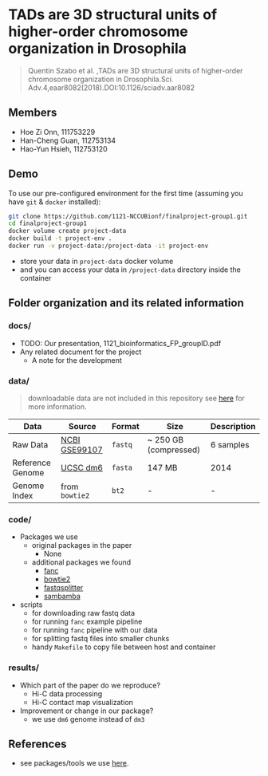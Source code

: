 # TADs are 3D structural units of higher-order chromosome organization in Drosophila

> Quentin Szabo et al. ,TADs are 3D structural units of higher-order chromosome organization in Drosophila.Sci. Adv.4,eaar8082(2018).DOI:10.1126/sciadv.aar8082

## Members

* Hoe Zi Onn, 111753229
* Han-Cheng Guan, 112753134
* Hao-Yun Hsieh, 112753120

## Demo

To use our pre-configured environment for the first time (assuming you have `git` & `docker` installed):

```bash
git clone https://github.com/1121-NCCUBionf/finalproject-group1.git
cd finalproject-group1
docker volume create project-data
docker build -t project-env .
docker run -v project-data:/project-data -it project-env
```

- store your data in `project-data` docker volume
- and you can access your data in `/project-data` directory inside the container

## Folder organization and its related information

### docs/

* TODO: Our presentation, 1121_bioinformatics_FP_groupID.pdf
* Any related document for the project
  * A note for the development

### data/

> downloadable data are not included in this repository
> see [here](data/Readme.md) for more information.

| Data | Source | Format | Size | Description |
| ---- | ------ | ------ | ---- | ----------- |
| Raw Data | [NCBI GSE99107](https://www.ncbi.nlm.nih.gov/geo/query/acc.cgi?acc=GSE99107) | `fastq` | ~ 250 GB (compressed) | 6 samples |
| Reference Genome | [UCSC dm6](https://hgdownload.soe.ucsc.edu/downloads.html#fruitfly) | `fasta` | 147 MB | 2014 |
| Genome Index | from `bowtie2` | `bt2` | - | - |

### code/

* Packages we use
  * original packages in the paper
    * None
  * additional packages we found
    * [fanc](https://github.com/vaquerizaslab/fanc)
    * [bowtie2](http://bowtie-bio.sourceforge.net/bowtie2/index.shtml)
    * [fastqsplitter](https://github.com/LUMC/fastqsplitter)
    * [sambamba](https://github.com/biod/sambamba)
* scripts
  * for downloading raw fastq data
  * for running `fanc` example pipeline
  * for running `fanc` pipeline with our data
  * for splitting fastq files into smaller chunks
  * handy `Makefile` to copy file between host and container

### results/

* Which part of the paper do we reproduce?
  * Hi-C data processing
  * Hi-C contact map visualization
* Improvement or change in our package?
  * we use `dm6` genome instead of `dm3`

## References

* see packages/tools we use [here](refs/Readme.md).

